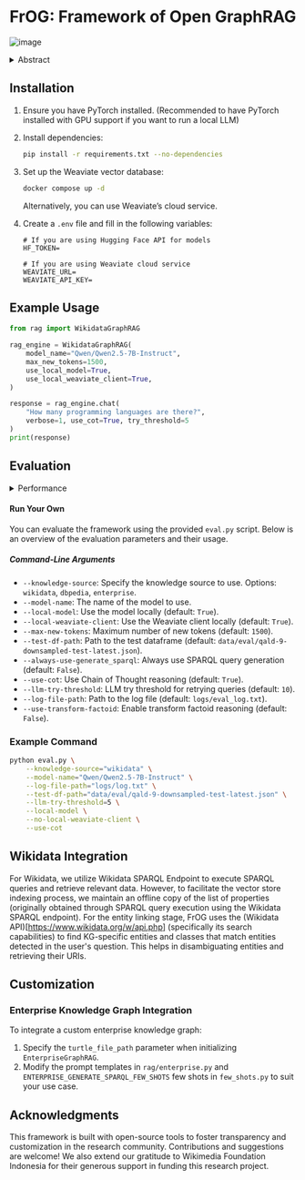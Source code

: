 # FrOG: Framework of Open GraphRAG

![image](https://github.com/user-attachments/assets/d33c13da-0523-482d-b41d-5d5fcafe6f3d)

<details>
<summary>Abstract</summary>

The rise of large language models (LLMs) has advanced information retrieval, but issues like limited knowledge updating, lack of openness, and hallucinations persist. Retrieval-Augmented Generation (RAG) addresses these, though it lacks interpretability due to reliance on vector-based representations. Our research presents a RAG framework using a knowledge graph (KG) as the primary knowledge base, with only open-source components to allow for user customization. The main pipeline consists of entity linking, retrieval using verbalized sentences or SPARQL query generation, and answer generation, integrated with ontology (properties and classes) retrieval via a vector database. The pipeline is tested on Wikidata, DBpedia, and a local domain-specific KG, achieving accuracies of 0.458, 0.517, and 0.805, respectively. An ablation study further reveals that ontology retrieval is the most critical component in providing context to the LLM for generating accurate SPARQL queries.

</details>

## Installation

1. Ensure you have PyTorch installed. (Recommended to have PyTorch installed with GPU support if you want to run a local LLM)
2. Install dependencies:

   ```bash
   pip install -r requirements.txt --no-dependencies
   ```

3. Set up the Weaviate vector database:

   ```bash
   docker compose up -d
   ```

   Alternatively, you can use Weaviate’s cloud service.

4. Create a `.env` file and fill in the following variables:

   ```
   # If you are using Hugging Face API for models
   HF_TOKEN=

   # If you are using Weaviate cloud service
   WEAVIATE_URL=
   WEAVIATE_API_KEY=
   ```

## Example Usage

```python
from rag import WikidataGraphRAG

rag_engine = WikidataGraphRAG(
    model_name="Qwen/Qwen2.5-7B-Instruct",
    max_new_tokens=1500,
    use_local_model=True,
    use_local_weaviate_client=True,
)

response = rag_engine.chat(
    "How many programming languages are there?",
    verbose=1, use_cot=True, try_threshold=5
)
print(response)
```

## Evaluation

<details>
<summary>Performance</summary>

#### Wikidata

| Configuration    | Jaccard Similarity |
| ---------------- | ------------------ |
| Mistral NeMo 12B | 0.423              |
| LLaMA 3.1 8B     | 0.427              |
| Qwen2.5 Coder 7B | 0.428              |
| **Qwen2.5 7B**   | **0.458**          |

_Table: Experiment Results on the Downsampled Wikidata QALD-9-Plus Dataset_

#### DBpedia

| Configuration    | Jaccard Similarity |
| ---------------- | ------------------ |
| Mistral NeMo 12B | 0.450              |
| LLaMA 3.1 8B     | 0.444              |
| Qwen2.5 Coder 7B | 0.442              |
| **Qwen2.5 7B**   | **0.517**          |

_Table: Experiment Results on the Downsampled DBpedia QALD-9-Plus Dataset_

#### Local KGs

| Configuration                          | Jaccard Similarity |
| -------------------------------------- | ------------------ |
| Mistral NeMo 12B                       | 0.805              |
| LLaMA 3.1 8B                           | 0.778              |
| Qwen2.5 Coder 7B                       | 0.778              |
| Qwen2.5 7B                             | 0.805              |
| **Mistral NeMo 12B w/o Verbalization** | **0.949**          |
| **Qwen2.5 7B w/o Verbalization**       | **0.949**          |

_Table: Experiment Results on the Local Curriculum KG Dataset_

</details>

#### Run Your Own

You can evaluate the framework using the provided `eval.py` script. Below is an overview of the evaluation parameters and their usage.

##### Command-Line Arguments

- `--knowledge-source`: Specify the knowledge source to use. Options: `wikidata`, `dbpedia`, `enterprise`.
- `--model-name`: The name of the model to use.
- `--local-model`: Use the model locally (default: `True`).
- `--local-weaviate-client`: Use the Weaviate client locally (default: `True`).
- `--max-new-tokens`: Maximum number of new tokens (default: `1500`).
- `--test-df-path`: Path to the test dataframe (default: `data/eval/qald-9-downsampled-test-latest.json`).
- `--always-use-generate_sparql`: Always use SPARQL query generation (default: `False`).
- `--use-cot`: Use Chain of Thought reasoning (default: `True`).
- `--llm-try-threshold`: LLM try threshold for retrying queries (default: `10`).
- `--log-file-path`: Path to the log file (default: `logs/eval_log.txt`).
- `--use-transform-factoid`: Enable transform factoid reasoning (default: `False`).

### Example Command

```bash
python eval.py \
    --knowledge-source="wikidata" \
    --model-name="Qwen/Qwen2.5-7B-Instruct" \
    --log-file-path="logs/log.txt" \
    --test-df-path="data/eval/qald-9-downsampled-test-latest.json" \
    --llm-try-threshold=5 \
    --local-model \
    --no-local-weaviate-client \
    --use-cot
```

## Wikidata Integration
For Wikidata, we utilize Wikidata SPARQL Endpoint to execute SPARQL queries and retrieve relevant data. However, to facilitate the vector 
store indexing process, we maintain an offline copy of the list of properties (originally obtained through SPARQL query execution using the Wikidata SPARQL endpoint). For the entity linking stage, FrOG uses the (Wikidata API)[https://www.wikidata.org/w/api.php] (specifically its search capabilities) to find KG-specific entities and classes that match entities detected in the user's question. This helps in disambiguating entities and retrieving their URIs.

## Customization

### Enterprise Knowledge Graph Integration

To integrate a custom enterprise knowledge graph:

1. Specify the `turtle_file_path` parameter when initializing `EnterpriseGraphRAG`.
2. Modify the prompt templates in `rag/enterprise.py` and `ENTERPRISE_GENERATE_SPARQL_FEW_SHOTS` few shots in `few_shots.py` to suit your use case.

## Acknowledgments

This framework is built with open-source tools to foster transparency and customization in the research community. Contributions and suggestions are welcome! We also extend our gratitude to Wikimedia Foundation Indonesia for their generous support in funding this research project.

